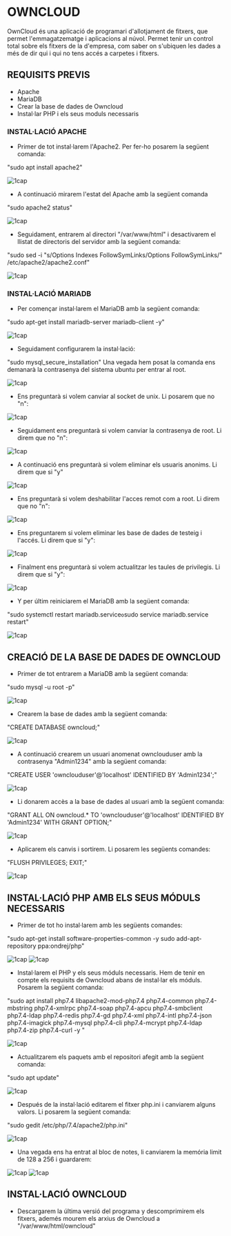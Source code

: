# OWNCLOUD

OwnCloud és una aplicació de programari d'allotjament de fitxers, que permet l'emmagatzematge i aplicacions al núvol. Permet tenir un control total sobre els fitxers de la d'empresa, com saber on s'ubiquen les dades a més de dir qui i qui no tens accés a carpetes i fitxers.

## REQUISITS PREVIS

- Apache
- MariaDB
- Crear la base de dades de Owncloud
- Instal·lar PHP i els seus moduls necessaris

### INSTAL·LACIÓ APACHE

- Primer de tot instal·larem l'Apache2. Per fer-ho posarem la següent comanda: 

"sudo apt install apache2"

![1cap](1.png)

- A continuació  mirarem l'estat del Apache amb la següent comanda 

"sudo apache2 status"

![1cap](2.png)

- Seguidament, entrarem al directori "/var/www/html" i desactivarem el llistat de directoris del servidor amb la següent comanda:

"sudo sed -i "s/Options Indexes FollowSymLinks/Options FollowSymLinks/" /etc/apache2/apache2.conf"

![1cap](3.png)

### INSTAL·LACIÓ MARIADB

- Per començar instal·larem el MariaDB amb la següent comanda: 

"sudo apt-get install mariadb-server mariadb-client -y"

![1cap](4.png)

- Seguidament configurarem la instal·lació:

"sudo mysql_secure_installation"
Una vegada hem posat la comanda ens demanarà la contrasenya del sistema ubuntu per entrar al root.

![1cap](5.png)

- Ens preguntarà si volem canviar al socket de unix. Li posarem que no "n":

![1cap](6.png)

- Seguidament ens preguntarà si volem canviar la contrasenya de root. Li direm que no "n":

![1cap](7.png)

- A continuació ens preguntarà si volem eliminar els usuaris anonims. Li direm que si "y"

![1cap](8.png)

- Ens preguntarà si volem deshabilitar l'acces remot com a root. Li direm que no "n":

![1cap](9.png)

- Ens preguntarem si volem eliminar les base de dades de testeig i l'accés. Li direm que si "y":

![1cap](10.png)

- Finalment ens preguntarà si volem actualitzar les taules de privilegis. Li direm que si "y":

![1cap](11.png)

- Y per últim reiniciarem el MariaDB amb la següent comanda:

"sudo systemctl restart mariadb.service` o `sudo service mariadb.service restart"

![1cap](12.png)

## CREACIÓ DE LA BASE DE DADES DE OWNCLOUD

- Primer de tot entrarem a MariaDB amb la següent comanda:

"sudo mysql -u root -p"

![1cap](13.png)

- Crearem la base de dades amb la següent comanda:

"CREATE DATABASE owncloud;"

![1cap](14.png)

- A continuació crearem un usuari anomenat ownclouduser amb la contrasenya "Admin1234" amb la següent comanda:

"CREATE USER 'ownclouduser'@'localhost' IDENTIFIED BY 'Admin1234';"

![1cap](15.png)

- Li donarem accès a la base de dades al usuari amb la següent comanda:

"GRANT ALL ON owncloud.* TO 'ownclouduser'@'localhost' IDENTIFIED BY 'Admin1234' WITH GRANT OPTION;"

![1cap](16.png)

- Aplicarem els canvis i sortirem. Li posarem les següents comandes:

"FLUSH PRIVILEGES;
EXIT;"

![1cap](17.png)

## INSTAL·LACIÓ PHP AMB ELS SEUS MÓDULS NECESSARIS

- Primer de tot ho instal·larem amb les següents comandes:

"sudo apt-get install software-properties-common -y
sudo add-apt-repository ppa:ondrej/php"

![1cap](18.png)
![1cap](19.png)

- Instal·larem el PHP y els seus móduls necessaris. Hem de tenir en compte els requisits de Owncloud abans de instal·lar els móduls. Posarem la següent comanda:

"sudo apt install php7.4 libapache2-mod-php7.4 php7.4-common php7.4-mbstring php7.4-xmlrpc php7.4-soap php7.4-apcu php7.4-smbclient php7.4-ldap php7.4-redis php7.4-gd php7.4-xml php7.4-intl php7.4-json php7.4-imagick php7.4-mysql php7.4-cli php7.4-mcrypt php7.4-ldap php7.4-zip php7.4-curl -y
"

![1cap](20.png)

- Actualitzarem els paquets amb el repositori afegit amb la següent comanda:

"sudo apt update"

![1cap](21.png)

- Después de la instal·lació editarem el fitxer php.ini i canviarem alguns valors. Li posarem la següent comanda:

"sudo gedit /etc/php/7.4/apache2/php.ini"

![1cap](22.png)

- Una vegada ens ha entrat al bloc de notes, li canviarem la memória limit de 128 a 256 i guardarem:

![1cap](23.png)
![1cap](24.png)

## INSTAL·LACIÓ OWNCLOUD

- Descargarem la última versió del programa y descomprimirem els fitxers, ademés mourem els arxius de Owncloud a "/var/www/html/owncloud"
